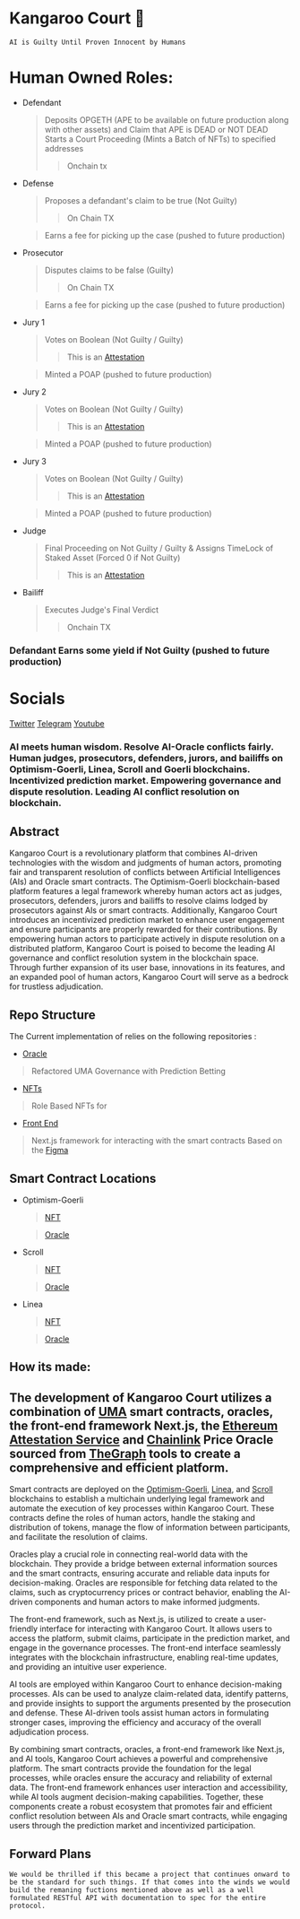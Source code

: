 # Kangaroo Court 🦘

`AI is Guilty Until Proven Innocent by Humans`

# Human Owned Roles:
- Defendant 
    > Deposits OPGETH (APE to be available on future production along with other assets) and Claim that APE is DEAD or NOT DEAD
    > Starts a Court Proceeding (Mints a Batch of NFTs) to specified addresses
    > > Onchain tx
- Defense
    > Proposes a defandant's claim to be true (Not Guilty) 
    > > On Chain TX
    
    > Earns a fee for picking up the case (pushed to future production)
- Prosecutor
    > Disputes claims to be false (Guilty)
    > > On Chain TX
    
    > Earns a fee for picking up the case (pushed to future production)
- Jury 1 
   >  Votes on Boolean (Not Guilty / Guilty)  
   > > This is an [Attestation](https://optimism-goerli.easscan.org/schema/view/0xb50db0f640c9e9d6f22efa9ac2cdb347d62a8253ccbd0a8cbaa1b42bf85b28f4)

   >  Minted a POAP (pushed to future production)
- Jury 2
   >  Votes on Boolean (Not Guilty / Guilty)
   > > This is an [Attestation](https://optimism-goerli.easscan.org/schema/view/0xfdf312958f2f6e8ebea5130060e3c902d84ad66084cf1277610d16f503876221)

   >  Minted a POAP (pushed to future production)
- Jury 3
   >  Votes on Boolean (Not Guilty / Guilty) 
   > > This is an [Attestation]()

   >  Minted a POAP (pushed to future production)
- Judge
   >  Final Proceeding on Not Guilty / Guilty 
   >  & Assigns TimeLock of Staked Asset (Forced 0 if Not Guilty) 
   > > This is an [Attestation](https://optimism-goerli.easscan.org/schema/view/0xbf564b3ed16b42c3bcfad0e6f5f6016b9657dabc57a4c4e37706b6d017918a55)

- Bailiff
   > Executes Judge's Final Verdict
   > > Onchain TX

### Defandant Earns some yield if Not Guilty (pushed to future production)

# Socials 
   [Twitter](https://twitter.com/KangarooCourtAI)
   [Telegram](https://t.me/kangaroocourtai)
   [Youtube](https://www.youtube.com/@KangarooCourtAI)
    
### AI meets human wisdom. Resolve AI-Oracle conflicts fairly. Human judges, prosecutors, defenders, jurors, and bailiffs on Optimism-Goerli, Linea, Scroll and Goerli blockchains. Incentivized prediction market. Empowering governance and dispute resolution. Leading AI conflict resolution on blockchain. 
 
## Abstract
Kangaroo Court is a revolutionary platform that combines AI-driven technologies with the wisdom and judgments of human actors, promoting fair and transparent resolution of conflicts between Artificial Intelligences (AIs) and Oracle smart contracts. The Optimism-Goerli blockchain-based platform features a legal framework whereby human actors act as judges, prosecutors, defenders, jurors and bailiffs to resolve claims lodged by prosecutors against AIs or smart contracts. Additionally, Kangaroo Court introduces an incentivized prediction market to enhance user engagement and ensure participants are properly rewarded for their contributions. By empowering human actors to participate actively in dispute resolution on a distributed platform, Kangaroo Court is poised to become the leading AI governance and conflict resolution system in the blockchain space. Through further expansion of its user base, innovations in its features, and an expanded pool of human actors, Kangaroo Court will serve as a bedrock for trustless adjudication.

## Repo Structure
The Current implementation of <Kangaroo Court> relies on the following repositories : 
- [Oracle](https://github.com/Kangaroo-Court/oracle)
> Refactored UMA Governance with Prediction Betting 
- [NFTs](https://github.com/Kangaroo-Court/court-sc)
> Role Based NFTs for 
- [Front End](https://github.com/Kangaroo-Court/kc-frontend)
> Next.js framework for interacting with the smart contracts
> Based on the [Figma](https://www.figma.com/file/ttwtDiCW7wKOB6oUSGTY4K/KANGA?type=design&node-id=0%3A1&t=K5ejs8hsAv3bXMUR-1)
    
## Smart Contract Locations
- Optimism-Goerli
    > [NFT](https://goerli-optimism.etherscan.io/token/0xa70c15571aa9dfcab960dca494bd7c99bccc79ab)

    > [Oracle](https://goerli-optimism.etherscan.io/) 
- Scroll
    > [NFT](https://blockscout.scroll.io/address/0x04B022a51E4413181D8BeF4C06eC642a2C107e3F/tokens/0xd80c08aa35c57c54c2abb59264a5185e5b0f764b/token-transfers#address-tabs)
    
    > [Oracle]()
- Linea
    > [NFT](https://explorer.goerli.linea.build/address/0xBB9C4401D615F502581396f82931C7e9a46853B1)
    
    > [Oracle]()

## How its made: 

## The development of Kangaroo Court utilizes a combination of [UMA](https://uma.xyz) smart contracts, oracles, the front-end framework Next.js, the [Ethereum Attestation Service](https://attest.sh) and [Chainlink](https://chain.link/) Price Oracle sourced from [TheGraph](https://thegraph.com/hosted-service/subgraph/openpredict/chainlink-prices-subgraph) tools to create a comprehensive and efficient platform.

Smart contracts are deployed on the [Optimism-Goerli](https://goerli-optimism.etherscan.io/token/0xa70c15571aa9dfcab960dca494bd7c99bccc79ab), [Linea](https://explorer.goerli.linea.build/address/0xBB9C4401D615F502581396f82931C7e9a46853B1), and [Scroll](https://blockscout.scroll.io/address/0x04B022a51E4413181D8BeF4C06eC642a2C107e3F/tokens/0xd80c08aa35c57c54c2abb59264a5185e5b0f764b/token-transfers#address-tabs) blockchains to establish a multichain underlying legal framework and automate the execution of key processes within Kangaroo Court. These contracts define the roles of human actors, handle the staking and distribution of tokens, manage the flow of information between participants, and facilitate the resolution of claims.

Oracles play a crucial role in connecting real-world data with the blockchain. They provide a bridge between external information sources and the smart contracts, ensuring accurate and reliable data inputs for decision-making. Oracles are responsible for fetching data related to the claims, such as cryptocurrency prices or contract behavior, enabling the AI-driven components and human actors to make informed judgments.

The front-end framework, such as Next.js, is utilized to create a user-friendly interface for interacting with Kangaroo Court. It allows users to access the platform, submit claims, participate in the prediction market, and engage in the governance processes. The front-end interface seamlessly integrates with the blockchain infrastructure, enabling real-time updates, and providing an intuitive user experience.

AI tools are employed within Kangaroo Court to enhance decision-making processes. AIs can be used to analyze claim-related data, identify patterns, and provide insights to support the arguments presented by the prosecution and defense. These AI-driven tools assist human actors in formulating stronger cases, improving the efficiency and accuracy of the overall adjudication process.

By combining smart contracts, oracles, a front-end framework like Next.js, and AI tools, Kangaroo Court achieves a powerful and comprehensive platform. The smart contracts provide the foundation for the legal processes, while oracles ensure the accuracy and reliability of external data. The front-end framework enhances user interaction and accessibility, while AI tools augment decision-making capabilities. Together, these components create a robust ecosystem that promotes fair and efficient conflict resolution between AIs and Oracle smart contracts, while engaging users through the prediction market and incentivized participation.
    
    
## Forward Plans
    We would be thrilled if this became a project that continues onward to be the standard for such things. If that comes into the winds we would build the remaning fuctions mentioned above as well as a well formulated RESTful API with documentation to spec for the entire protocol. 
